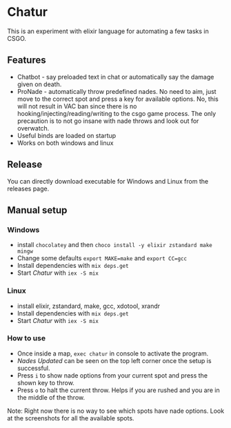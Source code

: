 # Chatur
This is an experiment with elixir language for automating a few tasks in CSGO.

## Features
  * Chatbot - say preloaded text in chat or automatically say the damage given on death.
  * ProNade - automatically throw predefined nades. No need to aim, just move to the correct spot and press a key for available options. No, this will not result in VAC ban since there is no hooking/injecting/reading/writing to the csgo game process. The only precaution is to not go insane with nade throws and look out for overwatch.
  * Useful binds are loaded on startup
  * Works on both windows and linux
  
## Release

You can directly download executable for Windows and Linux from the releases page.

## Manual setup

### Windows
  * install `chocolatey` and then `choco install -y elixir zstandard make mingw`
  * Change some defaults `export MAKE=make` and `export CC=gcc`
  * Install dependencies with `mix deps.get`
  * Start *Chatur* with `iex -S mix`

### Linux
  * install elixir, zstandard, make, gcc, xdotool, xrandr
  * Install dependencies with `mix deps.get`
  * Start *Chatur* with `iex -S mix`
  
### How to use
  * Once inside a map, `exec chatur` in console to activate the program.
  * *Nades Updated* can be seen on the top left corner once the setup is successful.
  * Press `i` to show nade options from your current spot and press the shown key to throw.
  * Press `o` to halt the current throw. Helps if you are rushed and you are in the middle of the throw.

  Note: Right now there is no way to see which spots have nade options. Look at the screenshots for all the available spots.
